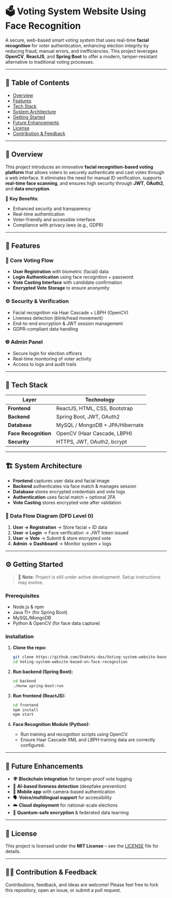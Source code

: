 
# 🗳️ Voting System Website Using Face Recognition

A secure, web-based smart voting system that uses real-time **facial recognition** for voter authentication, enhancing election integrity by reducing fraud, manual errors, and inefficiencies. This project leverages **OpenCV**, **ReactJS**, and **Spring Boot** to offer a modern, tamper-resistant alternative to traditional voting processes.

---

## 📌 Table of Contents

- [Overview](#-Overview)
- [Features](#-features)
- [Tech Stack](#-Tech-Stack)
- [System Architecture](#-System-Architecture)
- [Getting Started](#-Getting-Started)
- [Future Enhancements](#-Future-Enhancements)
- [License](#-License)
- [Contribution & Feedback](#-Contribution--Feedback)

---

## 📖 Overview

This project introduces an innovative **facial recognition-based voting platform** that allows voters to securely authenticate and cast votes through a web interface. It eliminates the need for manual ID verification, supports **real-time face scanning**, and ensures high security through **JWT**, **OAuth2**, and **data encryption**.

🔐 **Key Benefits**:
- Enhanced security and transparency
- Real-time authentication
- Voter-friendly and accessible interface
- Compliance with privacy laws (e.g., GDPR)

---

## 🚀 Features

### 🔐 Core Voting Flow
- **User Registration** with biometric (facial) data
- **Login Authentication** using face recognition + password
- **Vote Casting Interface** with candidate confirmation
- **Encrypted Vote Storage** to ensure anonymity

### ⚙️ Security & Verification
- Facial recognition via Haar Cascade + LBPH (OpenCV)
- Liveness detection (blink/head movement)
- End-to-end encryption & JWT session management
- GDPR-compliant data handling

### 🌐 Admin Panel
- Secure login for election officers
- Real-time monitoring of voter activity
- Access to logs and audit trails

---

## 🧰 Tech Stack

| Layer        | Technology                        |
|-------------|-----------------------------------|
| **Frontend** | ReactJS, HTML, CSS, Bootstrap     |
| **Backend**  | Spring Boot, JWT, OAuth2          |
| **Database** | MySQL / MongoDB + JPA/Hibernate   |
| **Face Recognition** | OpenCV (Haar Cascade, LBPH) |
| **Security** | HTTPS, JWT, OAuth2, bcrypt        |

---

## 🏗️ System Architecture

- **Frontend** captures user data and facial image
- **Backend** authenticates via face match & manages session
- **Database** stores encrypted credentials and vote logs
- **Authentication** uses facial match + optional 2FA
- **Vote Casting** stores encrypted vote after validation

### 🔄 Data Flow Diagram (DFD Level 0)
1. **User → Registration** → Store facial + ID data
2. **User → Login** → Face verification → JWT token issued
3. **User → Vote** → Submit & store encrypted vote
4. **Admin → Dashboard** → Monitor system + logs

---

## ⚙️ Getting Started

> 🔧 **Note:** Project is still under active development. Setup instructions may evolve.

### Prerequisites
- Node.js & npm
- Java 11+ (for Spring Boot)
- MySQL/MongoDB
- Python & OpenCV (for face data capture)

### Installation

1. **Clone the repo:**
   ```bash
   git clone https://github.com/Shakshi-das/Voting-system-website-based-on-face-recognition.git
   cd Voting-system-website-based-on-face-recognition
   ```

2. **Run backend (Spring Boot):**
   ```bash
   cd backend
   ./mvnw spring-boot:run
   ```

3. **Run frontend (ReactJS):**
   ```bash
   cd frontend
   npm install
   npm start
   ```

4. **Face Recognition Module (Python):**
   - Run training and recognition scripts using OpenCV.
   - Ensure Haar Cascade XML and LBPH training data are correctly configured.

---

## 🔮 Future Enhancements

- 🌍 **Blockchain integration** for tamper-proof vote logging
- 🧠 **AI-based liveness detection** (deepfake prevention)
- 📱 **Mobile app** with camera-based authentication
- 🗣️ **Voice/multilingual support** for accessibility
- ☁️ **Cloud deployment** for national-scale elections
- 🔐 **Quantum-safe encryption** & federated data learning

---

## 📄 License

This project is licensed under the **MIT License** – see the [LICENSE](LICENSE) file for details.

---

## 🙋‍♀️ Contribution & Feedback

Contributions, feedback, and ideas are welcome! Please feel free to fork this repository, open an issue, or submit a pull request.
